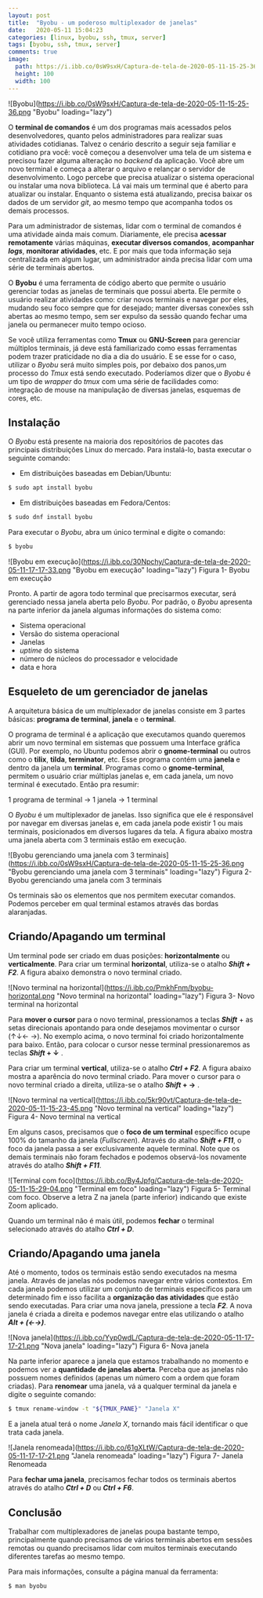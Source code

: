 ```yaml
---
layout: post
title:  "Byobu - um poderoso multiplexador de janelas"
date:   2020-05-11 15:04:23
categories: [linux, byobu, ssh, tmux, server]
tags: [byobu, ssh, tmux, server]
comments: true
image:
  path: https://i.ibb.co/0sW9sxH/Captura-de-tela-de-2020-05-11-15-25-36.png
  height: 100
  width: 100
---
```


![Byobu](https://i.ibb.co/0sW9sxH/Captura-de-tela-de-2020-05-11-15-25-36.png "Byobu" loading="lazy")

O **terminal de comandos** é um dos programas mais acessados pelos desenvolvedores, quanto pelos administradores para realizar suas atividades cotidianas. Talvez o cenário descrito a seguir seja familiar e cotidiano pra você: você começou a desenvolver uma tela de um sistema e precisou fazer alguma alteração no *backend* da aplicação. Você abre um novo terminal e começa a alterar o arquivo e relançar o servidor de desenvolvimento. Logo percebe que precisa atualizar o sistema operacional ou instalar uma nova biblioteca. Lá vai mais um terminal que é aberto para atualizar ou instalar. Enquanto o sistema está atualizando, precisa baixar os dados de um servidor *git*, ao mesmo tempo que acompanha todos os demais processos.

Para um administrador de sistemas, lidar com o terminal de comandos é uma atividade ainda mais comum. Diariamente, ele precisa **acessar remotamente** várias máquinas, **executar diversos comandos**, **acompanhar _logs_**, **monitorar atividades**, etc. E por mais que toda informação seja centralizada em algum lugar, um administrador ainda precisa lidar com uma série de terminais abertos.

O **Byobu** é uma ferramenta de código aberto que permite o usuário gerenciar todas as janelas de terminais que possui aberta. Ele permite o usuário realizar atividades como: criar novos terminais e navegar por eles, mudando seu foco sempre que for desejado; manter diversas conexões ssh abertas ao mesmo tempo, sem ser expulso da sessão quando fechar uma janela ou permanecer muito tempo ocioso.

Se você utiliza ferramentas como **Tmux** ou **GNU-Screen** para gerenciar múltiplos terminais, já deve está familiarizado como essas ferramentas podem trazer praticidade no dia a dia do usuário. E se esse for o caso, utilizar o *Byobu* será muito simples pois, por debaixo dos panos,um processo do *Tmux* está sendo executado. Poderíamos dizer que o *Byobu* é um tipo de *wrapper* do *tmux* com uma série de facilidades como: integração de mouse na manipulação de diversas janelas, esquemas de cores, etc.

## Instalação

O *Byobu* está presente na maioria dos repositórios de pacotes das principais distribuições Linux do mercado. Para instalá-lo, basta executar o seguinte comando:

- Em distribuições baseadas em Debian/Ubuntu:
```sh
$ sudo apt install byobu
```

- Em distribuições baseadas em Fedora/Centos:
```sh
$ sudo dnf install byobu
```

Para executar o *Byobu*, abra um único terminal e digite o comando:
```sh
$ byobu
``` 

![Byobu em execução](https://i.ibb.co/30Npchy/Captura-de-tela-de-2020-05-11-17-17-33.png "Byobu em execução" loading="lazy")
Figura 1- Byobu em execução

Pronto. A partir de agora todo terminal que precisarmos executar, será gerenciado nessa janela aberta pelo *Byobu*. Por padrão, o *Byobu* apresenta na parte inferior da janela algumas informações do sistema como:

- Sistema operacional
- Versão do sistema operacional
- Janelas
- _uptime_ do sistema
- número de núcleos do processador e velocidade
- data e hora


## Esqueleto de um gerenciador de janelas

A arquitetura básica de um multiplexador de janelas consiste em 3 partes básicas: **programa de terminal**, **janela** e o **terminal**.

O programa de terminal é a aplicação que executamos quando queremos abrir um novo terminal em sistemas que possuem uma Interface gráfica (GUI). Por exemplo, no Ubuntu podemos abrir o **gnome-terminal** ou outros como o **tilix**, **tilda**, **terminator**, etc. Esse programa contém uma **janela** e dentro da janela um **terminal**. Programas como o **gnome-terminal**, permitem o usuário criar múltiplas janelas e, em cada janela, um novo terminal é executado. Então pra resumir:

1 programa de terminal → 1 janela → 1 terminal

O *Byobu* é um multiplexador de janelas. Isso significa que ele é responsável por navegar em diversas janelas e, em cada janela pode existir 1 ou mais terminais, posicionados em diversos lugares da tela. A figura abaixo mostra uma janela aberta com 3 terminais estão em execução.

![Byobu gerenciando uma janela com 3 terminais](https://i.ibb.co/0sW9sxH/Captura-de-tela-de-2020-05-11-15-25-36.png "Byobu gerenciando uma janela com 3 terminais" loading="lazy")
Figura 2- Byobu gerenciando uma janela com 3 terminais

Os terminais são os elementos que nos permitem executar comandos. Podemos perceber em qual terminal estamos através das bordas alaranjadas.

## Criando/Apagando um terminal

Um terminal pode ser criado em duas posições: **horizontalmente** ou **verticalmente**.
Para criar um terminal **horizontal**, utiliza-se o atalho **_Shift + F2_**. A figura abaixo demonstra o novo terminal criado.

![Novo terminal na horizontal](https://i.ibb.co/PmkhFnm/byobu-horizontal.png "Novo terminal na horizontal" loading="lazy")
Figura 3- Novo terminal na horizontal

Para **mover o cursor** para o novo terminal, pressionamos a teclas **_Shift_** + as setas direcionais apontando para onde desejamos movimentar o cursor (↑↓← →). No exemplo acima, o novo terminal foi criado horizontalmente para baixo. Então, para colocar o cursor nesse terminal pressionaremos as teclas **_Shift_ + ↓** .

Para criar um terminal **vertical**, utiliza-se o atalho **_Ctrl + F2_**. A figura abaixo mostra a aparência do novo terminal criado. Para mover o cursor para o novo terminal criado a direita, utiliza-se o atalho **_Shift_ + →** .

![Novo terminal na vertical](https://i.ibb.co/5kr90vt/Captura-de-tela-de-2020-05-11-15-23-45.png "Novo terminal na vertical" loading="lazy")
Figura 4- Novo terminal na vertical

Em alguns casos, precisamos que o **foco de um terminal** específico ocupe 100% do tamanho da janela (_Fullscreen_). Através do atalho **_Shift + F11_**, o foco da janela passa a ser exclusivamente aquele terminal. Note que os demais terminais não foram fechados e podemos observá-los novamente através do atalho **_Shift + F11_**.

![Terminal com foco](https://i.ibb.co/By4Jpfg/Captura-de-tela-de-2020-05-11-15-29-04.png "Terminal em foco" loading="lazy")
Figura 5- Terminal com foco. Observe a letra Z na janela (parte inferior) indicando que existe Zoom aplicado.

Quando um terminal não é mais útil, podemos **fechar** o terminal selecionado através do atalho **_Ctrl + D_**.

## Criando/Apagando uma janela

Até o momento, todos os terminais estão sendo executados na mesma janela. Através de janelas nós podemos navegar entre vários contextos. Em cada janela podemos utilizar um conjunto de terminais específicos para um determinado fim e isso facilita a **organização das atividades** que estão sendo executadas. Para criar uma nova janela, pressione a tecla **_F2_**. A nova janela é criada a direita e podemos navegar entre elas utilizando o atalho **_Alt + (←→)_**.

![Nova janela](https://i.ibb.co/Yyp0wdL/Captura-de-tela-de-2020-05-11-17-17-21.png "Nova janela" loading="lazy")
Figura 6- Nova janela

Na parte inferior aparece a janela que estamos trabalhando no momento e podemos ver a **quantidade de janelas aberta**. Perceba que as janelas não possuem nomes definidos (apenas um número com a ordem que foram criadas). Para **renomear** uma janela, vá a qualquer terminal da janela e digite o seguinte comando:

```sh
$ tmux rename-window -t "${TMUX_PANE}" "Janela X"
```

E a janela atual terá o nome _Janela X_, tornando mais fácil identificar o que trata cada janela.

![Janela renomeada](https://i.ibb.co/61gXLtW/Captura-de-tela-de-2020-05-11-17-17-21.png "Janela renomeada" loading="lazy")
Figura 7- Janela Renomeada

Para **fechar uma janela**, precisamos fechar todos os terminais abertos através do atalho **_Ctrl + D_** ou **_Ctrl + F6_**. 

## Conclusão

Trabalhar com multiplexadores de janelas poupa bastante tempo, principalmente quando precisamos de vários terminais abertos em sessões remotas ou quando precisamos lidar com muitos terminais executando diferentes tarefas ao mesmo tempo.

Para mais informações, consulte a página manual da ferramenta:

```sh
$ man byobu
```
